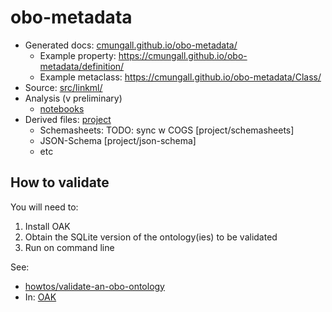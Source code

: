 # obo-metadata

 * Generated docs: [cmungall.github.io/obo-metadata/](https://cmungall.github.io/obo-metadata/)
     * Example property: https://cmungall.github.io/obo-metadata/definition/
     * Example metaclass: https://cmungall.github.io/obo-metadata/Class/
 * Source: [src/linkml/](src/linkml/)
 * Analysis (v preliminary)
     * [notebooks](notebooks)
 * Derived files: [project](https://github.com/cmungall/obo-metadata/tree/main/project)
     * Schemasheets: TODO: sync w COGS [project/schemasheets]
     * JSON-Schema [project/json-schema]
     * etc


## How to validate

You will need to:

 1. Install OAK
 2. Obtain the SQLite version of the ontology(ies) to be validated
 3. Run on command line

See:

 * [howtos/validate-an-obo-ontology](https://incatools.github.io/ontology-access-kit/howtos/validate-an-obo-ontology.html)
 * In: [OAK](https://github.com/INCATools/ontology-access-kit/)

